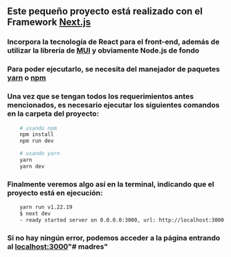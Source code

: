 ## Este pequeño proyecto está realizado con el Framework [Next.js](https://nextjs.org/)

### Incorpora la tecnología de React para el front-end, además de utilizar la librería de [MUI](https://mui.com/) y obviamente Node.js de fondo

### Para poder ejecutarlo, se necesita del manejador de paquetes [yarn](https://yarnpkg.com/) o [npm](https://www.npmjs.com/)

### Una vez que se tengan todos los requerimientos antes mencionados, es necesario ejecutar los siguientes comandos en la carpeta del proyecto:

```sh
    # usando npm
    npm install
    npm run dev
```

```sh
    # usando yarn
    yarn
    yarn dev
```

### Finalmente veremos algo así en la terminal, indicando que el proyecto está en ejecución:

```sh
    yarn run v1.22.19
    $ next dev
    - ready started server on 0.0.0.0:3000, url: http://localhost:3000

```

### Si no hay ningún error, podemos acceder a la página entrando al [localhost:3000](http://localhost:3000)"# madres" 
